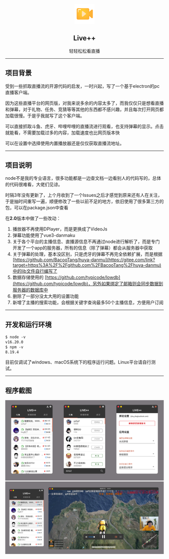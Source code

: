<p align="center">
<img src="build/readme_img/logo.png" alt="logo" style="zoom:25%;" />
</p>

<h2 align="center">Live++</h2>

<p align="center">轻轻松松看直播</p>


---

## 项目背景

受到一些抓取直播流的开源代码的启发，一时兴起，写了一个基于electron的pc直播客户端。

因为这些直播平台的网页版，对我来说多余的内容太多了，而我仅仅只是想看直播和弹幕，对于礼物、任务、竞猜等等其他的东西都不感兴趣，并且每次打开网页都加载很慢。于是乎我就写了这个客户端。

可以直接抓取斗鱼、虎牙、哔哩哔哩的直播流进行观看，也支持弹幕的显示。点击就能看，不需要加载过多的内容，加载速度也比网页版本快

可以在设置中选择使用内置播放器还是仅仅获取直播流地址。

---

## 项目说明

node不是我的专业语言，很多功能都是一边查文档一边看别人的代码写的，总体的代码很难看，大佬们见谅。

时隔3年没有更新了，上个月收到了一个Issues之后才感觉到原来还有人在关注，于是抽时间重写一遍，顺便修改了一些以前不足的地方，依旧使用了很多第三方的包，可以在package.json中查看

在**2.0**版本中做了一些改动：

1. 播放器不再使用DPlayer，而是更换成了VideoJs
2. 弹幕功能使用了vue3-danmaku
3. 关于各个平台的主播信息、直播源信息不再通过node进行解析了，而是专门开发了一个app的服务器，所有的信息（除了弹幕）都会从服务器中获取
4. 关于弹幕的处理，基本没区别，只是虎牙的弹幕不再完全依赖扩展，而是根据[https://github.com/BacooTang/huya-danmu](https://gitee.com/link?target=https%3A%2F%2Fgithub.com%2FBacooTang%2Fhuya-danmu)中的lib文件自行编写了
5. 数据存储使用的 [https://github.com/typicode/lowdb](https://github.com/typicode/lowdb)，另外如果绑定了邮箱则会同步数据到服务器的数据库中
6. 删除了一部分没太大用的设置功能
7. 新增了主播的搜索功能，会根据关键字查询最多50个主播信息，方便用户订阅

---

## 开发和运行环境

```shell
$ node -v
v16.20.0
$ npm -v
8.19.4
```

目前仅调试了windows、macOS系统下的程序运行问题。Linux平台请自行测试。

---

## 程序截图

<img src="build/readme_img/11.png" alt="image-20230524171239695" style="zoom:50%;" />

<img src="build/readme_img/22.png" alt="image-20230524171417276" style="zoom:50%;" />

